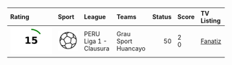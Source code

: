 | Rating                                                                                                                                 | Sport                                                                                                        | League                    | Teams                  |   Status | Score   | TV Listing                                               |
|:---------------------------------------------------------------------------------------------------------------------------------------|:-------------------------------------------------------------------------------------------------------------|:--------------------------|:-----------------------|---------:|:--------|:---------------------------------------------------------|
| <img src="https://raw.githubusercontent.com/BlakeDuncan25/Donut-SVG-Ratings/bac4e4a278175106499642192132b1786a9aec38/15.svg" alt="15"> | <img src="https://raw.githubusercontent.com/BlakeDuncan25/Donut-SVG-Ratings/master/soccer.png" alt="Soccer"> | PERU<br>Liga 1 - Clausura | Grau<br>Sport Huancayo |       50 | 2<br>0  | <a href="https://watch.fanatiz.com/channels">Fanatiz</a> |